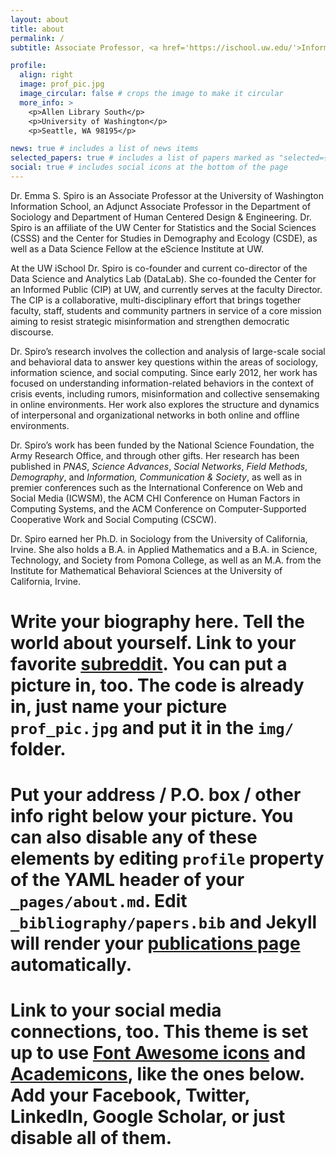 ```yaml
---
layout: about
title: about
permalink: /
subtitle: Associate Professor, <a href='https://ischool.uw.edu/'>Information School</a>, <a href='https://uw.edu/'>University of Washington</a>.

profile:
  align: right
  image: prof_pic.jpg
  image_circular: false # crops the image to make it circular
  more_info: >
    <p>Allen Library South</p>
    <p>University of Washington</p>
    <p>Seattle, WA 98195</p>

news: true # includes a list of news items
selected_papers: true # includes a list of papers marked as "selected={true}"
social: true # includes social icons at the bottom of the page
---
```


Dr. Emma S. Spiro is an Associate Professor at the University of Washington Information School, an Adjunct Associate Professor in the Department of Sociology and Department of Human Centered Design \& Engineering. Dr. Spiro is an affiliate of the UW Center for Statistics and the Social Sciences (CSSS) and the Center for Studies in Demography and Ecology (CSDE), as well as a Data Science Fellow at the eScience Institute at UW. 

At the UW iSchool Dr. Spiro is co-founder and current co-director of the Data Science and Analytics Lab (DataLab). She co-founded the Center for an Informed Public (CIP) at UW, and currently serves at the faculty Director.  The CIP is a collaborative, multi-disciplinary effort that brings together faculty, staff, students and community partners in service of a core mission aiming to resist strategic misinformation and strengthen democratic discourse. 

Dr. Spiro’s research involves the collection and analysis of large-scale social and behavioral data to answer key questions within the areas of sociology, information science, and social computing. Since early 2012, her work has focused on understanding information-related behaviors in the context of crisis events, including rumors, misinformation and collective sensemaking in online environments. Her work also explores the structure and dynamics of interpersonal and organizational networks in both online and offline environments. 

Dr. Spiro’s work has been funded by the National Science Foundation, the Army Research Office, and through other gifts. Her research has been published in *PNAS*, *Science Advances*, *Social Networks*, *Field Methods*, *Demography*, and *Information, Communication & Society*, as well as in premier conferences such as the International Conference on Web and Social Media (ICWSM), the ACM CHI Conference on Human Factors in Computing Systems, and the ACM Conference on Computer-Supported Cooperative Work and Social Computing (CSCW). 

Dr. Spiro earned her Ph.D. in Sociology from the University of California, Irvine. She also holds a B.A. in Applied Mathematics and a B.A. in Science, Technology, and Society from Pomona College, as well as an M.A. from the Institute for Mathematical Behavioral Sciences at the University of California, Irvine.

# Write your biography here. Tell the world about yourself. Link to your favorite [subreddit](http://reddit.com). You can put a picture in, too. The code is already in, just name your picture `prof_pic.jpg` and put it in the `img/` folder.

# Put your address / P.O. box / other info right below your picture. You can also disable any of these elements by editing `profile` property of the YAML header of your `_pages/about.md`. Edit `_bibliography/papers.bib` and Jekyll will render your [publications page](/al-folio/publications/) automatically.

# Link to your social media connections, too. This theme is set up to use [Font Awesome icons](https://fontawesome.com/) and [Academicons](https://jpswalsh.github.io/academicons/), like the ones below. Add your Facebook, Twitter, LinkedIn, Google Scholar, or just disable all of them.
